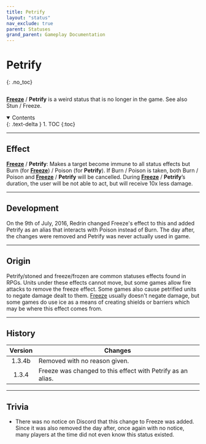 ```yaml
---
title: Petrify
layout: "status"
nav_exclude: true
parent: Statuses
grand_parent: Gameplay Documentation
---
```


# Petrify
{: .no_toc}

<div class="row">
<div class="column content" markdown="1">

**[Freeze](temp_remove)** / **Petrify** is a weird status that is no longer in the game. See also Stun / Freeze.

</div>
<div class="column toc" markdown="1">
<details open markdown="block">
<summary>
Contents
</summary>
{: .text-delta }
1. TOC
{:toc}
</details>
</div>
</div> 

---

## Effect

**[Freeze](temp_remove)** / **Petrify**: Makes a target become immune to all status effects but Burn (for **[Freeze](temp_remove)**) / Poison (for **Petrify**). If Burn / Poison is taken, both Burn / Poison and **[Freeze](temp_remove)** / **Petrify** will be cancelled. During **[Freeze](temp_remove)** / **Petrify**’s duration, the user will be not able to act, but will receive 10x less damage.

---

## Development

On the 9th of July, 2016, Redrin changed Freeze's effect to this and added Petrify as an alias that interacts with Poison instead of Burn. The day after, the changes were removed and Petrify was never actually used in game.

---

## Origin

Petrify/stoned and freeze/frozen are common statuses effects found in RPGs. Units under these effects cannot move, but some games allow fire attacks to remove the freeze effect. Some games also cause petrified units to negate damage dealt to them. [Freeze](temp_remove) usually doesn't negate damage, but some games do use ice as a means of creating shields or barriers which may be where this effect comes from.

---

## History

| Version | Changes |
| :---: | --- |
| 1.3.4b | Removed with no reason given. |
| 1.3.4 | Freeze was changed to this effect with Petrify as an alias. |

---

## Trivia

- There was no notice on Discord that this change to Freeze was added. Since it was also removed the day after, once again with no notice, many players at the time did not even know this status existed.